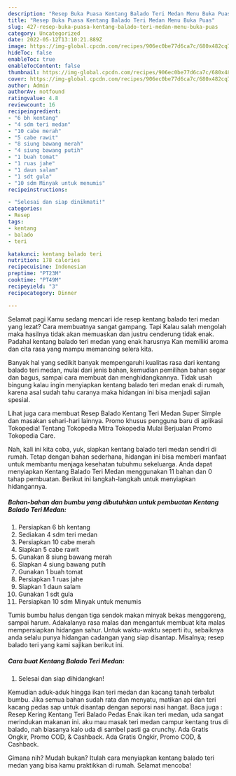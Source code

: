 ```yaml
---
description: "Resep Buka Puasa Kentang Balado Teri Medan Menu Buka Puas"
title: "Resep Buka Puasa Kentang Balado Teri Medan Menu Buka Puas"
slug: 427-resep-buka-puasa-kentang-balado-teri-medan-menu-buka-puas
category: Uncategorized
date: 2022-05-12T13:10:21.889Z
image: https://img-global.cpcdn.com/recipes/906ec0be77d6ca7c/680x482cq70/kentang-balado-teri-medan-foto-resep-utama.jpg
hideToc: false
enableToc: true
enableTocContent: false
thumbnail: https://img-global.cpcdn.com/recipes/906ec0be77d6ca7c/680x482cq70/kentang-balado-teri-medan-foto-resep-utama.jpg
cover: https://img-global.cpcdn.com/recipes/906ec0be77d6ca7c/680x482cq70/kentang-balado-teri-medan-foto-resep-utama.jpg
author: Admin
authorAv: notfound
ratingvalue: 4.8
reviewcount: 16
recipeingredient:
- "6 bh kentang"
- "4 sdm teri medan"
- "10 cabe merah"
- "5 cabe rawit"
- "8 siung bawang merah"
- "4 siung bawang putih"
- "1 buah tomat"
- "1 ruas jahe"
- "1 daun salam"
- "1 sdt gula"
- "10 sdm Minyak untuk menumis"
recipeinstructions:

- "Selesai dan siap dinikmati!"
categories:
- Resep
tags:
- kentang
- balado
- teri

katakunci: kentang balado teri 
nutrition: 178 calories
recipecuisine: Indonesian
preptime: "PT23M"
cooktime: "PT49M"
recipeyield: "3"
recipecategory: Dinner

---
```



Selamat pagi Kamu sedang mencari ide resep kentang balado teri medan yang lezat? Cara membuatnya sangat gampang. Tapi Kalau salah mengolah maka hasilnya tidak akan memuaskan dan justru cenderung tidak enak. Padahal kentang balado teri medan yang enak harusnya Kan memiliki aroma dan cita rasa yang mampu memancing selera kita.


Banyak hal yang sedikit banyak mempengaruhi kualitas rasa dari kentang balado teri medan, mulai dari jenis bahan, kemudian pemilihan bahan segar dan bagus, sampai cara membuat dan menghidangkannya. Tidak usah bingung kalau ingin menyiapkan kentang balado teri medan enak di rumah, karena asal sudah tahu caranya maka hidangan ini bisa menjadi sajian spesial.

Lihat juga cara membuat Resep Balado Kentang Teri Medan Super Simple dan masakan sehari-hari lainnya. Promo khusus pengguna baru di aplikasi Tokopedia! Tentang Tokopedia Mitra Tokopedia Mulai Berjualan Promo Tokopedia Care.


Nah, kali ini kita coba, yuk, siapkan kentang balado teri medan sendiri di rumah. Tetap dengan bahan sederhana, hidangan ini bisa memberi manfaat untuk membantu menjaga kesehatan tubuhmu sekeluarga. Anda dapat menyiapkan Kentang Balado Teri Medan menggunakan 11 bahan dan 0 tahap pembuatan. Berikut ini langkah-langkah untuk menyiapkan hidangannya.

<!--inarticleads1-->

##### Bahan-bahan dan bumbu yang dibutuhkan untuk pembuatan Kentang Balado Teri Medan:

1. Persiapkan 6 bh kentang
1. Sediakan 4 sdm teri medan
1. Persiapkan 10 cabe merah
1. Siapkan 5 cabe rawit
1. Gunakan 8 siung bawang merah
1. Siapkan 4 siung bawang putih
1. Gunakan 1 buah tomat
1. Persiapkan 1 ruas jahe
1. Siapkan 1 daun salam
1. Gunakan 1 sdt gula
1. Persiapkan 10 sdm Minyak untuk menumis


Tumis bumbu halus dengan tiga sendok makan minyak bekas menggoreng, sampai harum. Adakalanya rasa malas dan mengantuk membuat kita malas mempersiapkan hidangan sahur. Untuk waktu-waktu seperti itu, sebaiknya anda selalu punya hidangan cadangan yang siap disantap. Misalnya; resep balado teri yang kami sajikan berikut ini. 

<!--inarticleads2-->

##### Cara buat Kentang Balado Teri Medan:


1. Selesai dan siap dihidangkan!

Kemudian aduk-aduk hingga ikan teri medan dan kacang tanah terbalut bumbu. Jika semua bahan sudah rata dan menyatu, matikan api dan teri kacang pedas sap untuk disantap dengan seporsi nasi hangat. Baca juga : Resep Kering Kentang Teri Balado Pedas Enak ikan teri medan, uda sangat merindukan makanan ini. aku mau masak teri medan campur kentang trus di balado, nah biasanya kalo uda di sambel pasti ga crunchy. Ada Gratis Ongkir, Promo COD, &amp; Cashback. Ada Gratis Ongkir, Promo COD, &amp; Cashback. 

Gimana nih? Mudah bukan? Itulah cara menyiapkan kentang balado teri medan yang bisa kamu praktikkan di rumah. Selamat mencoba!
